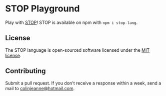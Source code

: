 # STOP Playground

Play with [STOP](https://github.com/colinjeanne/stop-lang)! STOP is available
on npm with `npm i stop-lang`.

## License

The STOP language is open-sourced software licensed under the [MIT
license](http://opensource.org/licenses/MIT).

## Contributing

Submit a pull request. If you don't receive a response within a week, send a
mail to <colinjeanne@hotmail.com>.
